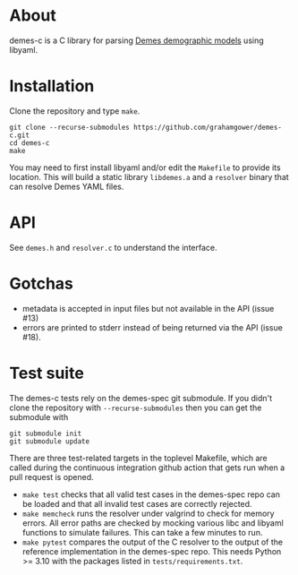 # About
demes-c is a C library for parsing [Demes demographic models](https://popsim-consortium.github.io/demes-spec-docs/) using libyaml.

# Installation
Clone the repository and type `make`.
```
git clone --recurse-submodules https://github.com/grahamgower/demes-c.git
cd demes-c
make
```
You may need to first install libyaml and/or edit the `Makefile` to provide its location.
This will build a static library `libdemes.a` and a `resolver` binary
that can resolve Demes YAML files.

# API
See `demes.h` and `resolver.c` to understand the interface.

# Gotchas
* metadata is accepted in input files but not available in the API (issue #13)
* errors are printed to stderr instead of being returned via the API (issue #18).

# Test suite
The demes-c tests rely on the demes-spec git submodule. If you didn't clone
the repository with `--recurse-submodules` then you can get the submodule with
```
git submodule init
git submodule update
```

There are three test-related targets in the toplevel Makefile,
which are called during the continuous integration github action
that gets run when a pull request is opened.

* `make test` checks that all valid test cases in the demes-spec repo
  can be loaded and that all invalid test cases are correctly rejected.
* `make memcheck` runs the resolver under valgrind to check for memory errors.
  All error paths are checked by mocking various libc and libyaml functions
  to simulate failures. This can take a few minutes to run.
* `make pytest` compares the output of the C resolver to the
  output of the reference implementation in the demes-spec repo.
  This needs Python >= 3.10 with the packages listed in `tests/requirements.txt`.
